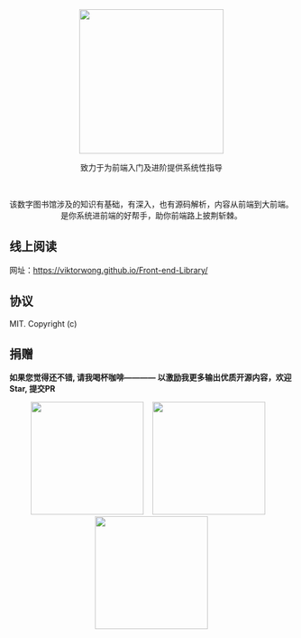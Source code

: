 <div align="center">
  <img width="256" src="https://viktorwong.github.io/Front-end-Library/logo.png">
  <p> 致力于为前端入门及进阶提供系统性指导</p> 
  <br/>
  <p> 该数字图书馆涉及的知识有基础，有深入，也有源码解析，内容从前端到大前端。是你系统进前端的好帮手，助你前端路上披荆斩棘。</p>
</div>




## 线上阅读
网址：https://viktorwong.github.io/Front-end-Library/

## 协议
MIT. Copyright (c)

## 捐赠

**如果您觉得还不错, 请我喝杯咖啡———— 以激励我更多输出优质开源内容，欢迎Star, 提交PR**

<div align="center">
<img width="200" src="https://viktorwong.github.io/Front-end-Library/hongbao.PNG">
&nbsp;&nbsp;
<img width="200" src="https://viktorwong.github.io/Front-end-Library/zhifubao.JPG">
&nbsp;&nbsp;
<img width="200" src="https://viktorwong.github.io/Front-end-Library/weixin.JPG">
</div>